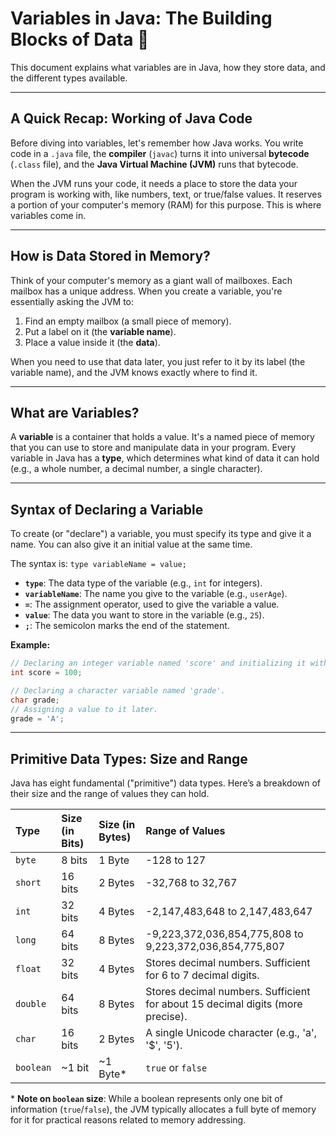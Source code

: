 # Variables in Java: The Building Blocks of Data 🧱

This document explains what variables are in Java, how they store data, and the different types available.

---

## A Quick Recap: Working of Java Code

Before diving into variables, let's remember how Java works. You write code in a `.java` file, the **compiler** (`javac`) turns it into universal **bytecode** (`.class` file), and the **Java Virtual Machine (JVM)** runs that bytecode.

When the JVM runs your code, it needs a place to store the data your program is working with, like numbers, text, or true/false values. It reserves a portion of your computer's memory (RAM) for this purpose. This is where variables come in.

---

## How is Data Stored in Memory?

Think of your computer's memory as a giant wall of mailboxes. Each mailbox has a unique address. When you create a variable, you're essentially asking the JVM to:

1.  Find an empty mailbox (a small piece of memory).
2.  Put a label on it (the **variable name**).
3.  Place a value inside it (the **data**).

When you need to use that data later, you just refer to it by its label (the variable name), and the JVM knows exactly where to find it.

---

## What are Variables?

A **variable** is a container that holds a value. It's a named piece of memory that you can use to store and manipulate data in your program. Every variable in Java has a **type**, which determines what kind of data it can hold (e.g., a whole number, a decimal number, a single character).

---

## Syntax of Declaring a Variable

To create (or "declare") a variable, you must specify its type and give it a name. You can also give it an initial value at the same time.

The syntax is: `type variableName = value;`

- **`type`**: The data type of the variable (e.g., `int` for integers).
- **`variableName`**: The name you give to the variable (e.g., `userAge`).
- **`=`**: The assignment operator, used to give the variable a value.
- **`value`**: The data you want to store in the variable (e.g., `25`).
- **`;`**: The semicolon marks the end of the statement.

**Example:**

```java
// Declaring an integer variable named 'score' and initializing it with the value 100.
int score = 100;

// Declaring a character variable named 'grade'.
char grade;
// Assigning a value to it later.
grade = 'A';
```

---

## Primitive Data Types: Size and Range

Java has eight fundamental ("primitive") data types. Here’s a breakdown of their size and the range of values they can hold.

| Type      | Size (in Bits) | Size (in Bytes) | Range of Values                                                                |
| :-------- | :------------- | :-------------- | :----------------------------------------------------------------------------- |
| `byte`    | 8 bits         | 1 Byte          | -128 to 127                                                                    |
| `short`   | 16 bits        | 2 Bytes         | -32,768 to 32,767                                                              |
| `int`     | 32 bits        | 4 Bytes         | -2,147,483,648 to 2,147,483,647                                                |
| `long`    | 64 bits        | 8 Bytes         | -9,223,372,036,854,775,808 to 9,223,372,036,854,775,807                        |
| `float`   | 32 bits        | 4 Bytes         | Stores decimal numbers. Sufficient for 6 to 7 decimal digits.                  |
| `double`  | 64 bits        | 8 Bytes         | Stores decimal numbers. Sufficient for about 15 decimal digits (more precise). |
| `char`    | 16 bits        | 2 Bytes         | A single Unicode character (e.g., 'a', '$', '5').                              |
| `boolean` | \~1 bit        | \~1 Byte\*      | `true` or `false`                                                              |

\* **Note on `boolean` size**: While a boolean represents only one bit of information (`true`/`false`), the JVM typically allocates a full byte of memory for it for practical reasons related to memory addressing.
